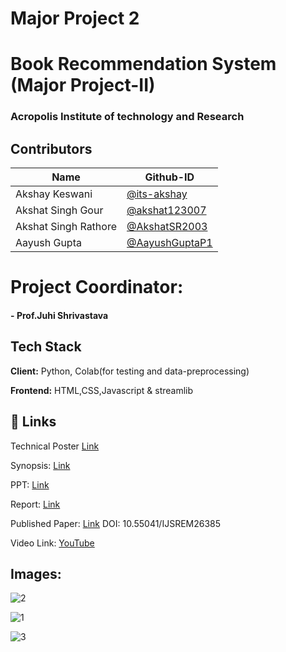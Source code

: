 # Major Project 2

 
# Book Recommendation System (Major Project-II)
### Acropolis Institute of technology and Research


## Contributors

| Name  | Github-ID |
| ------------- | ------------- |
| Akshay Keswani  | [@its-akshay](https://www.github.com/its-akshay)  |
| Akshat Singh Gour  | [@akshat123007](https://github.com/akshat123007)  |
| Akshat Singh Rathore  | [@AkshatSR2003](https://github.com/AkshatSR2003)  |
| Aayush Gupta  | [@AayushGuptaP1](https://github.com/AayushGuptaP1)  |


# Project Coordinator:
#### - **Prof.Juhi Shrivastava**

## Tech Stack

**Client:** Python, Colab(for testing and data-preprocessing)

**Frontend:** HTML,CSS,Javascript & streamlib

## 🔗 Links


Technical Poster
[Link](https://github.com/its-akshay/MajorProject/files/13718240/PosterPresentations.com-Virtual.16.9-Ratio.-Template-Aragon.1.pdf)


Synopsis: [Link](https://docs.google.com/document/d/17g8hYTehLC2yCQF0jGgs8T8eBAlk48dCYvA9PZKhjfo/edit?usp=sharing)

PPT: [Link](https://docs.google.com/presentation/d/1pU7r7vuunXBUWNMaTY9FL8qNqhVPC1KO/edit#slide=id.p1)

Report: [Link](https://drive.google.com/file/d/19d7xwPH6pAgxbXhOEcz59R6lvBxUuTkz/view?usp=sharing)

Published Paper: [Link](https://ijsrem.com/download/crop-recommendation-system-2/)
DOI: 10.55041/IJSREM26385

Video Link: [YouTube](https://youtu.be/L-HTa6lLKrE)


## Images:

![2](https://github.com/its-akshay/MajorProject2/assets/71098450/81c8deb7-64c9-4fc0-90ad-0507da8fe5cb)

![1](https://github.com/its-akshay/MajorProject2/assets/71098450/699660b7-de9b-4b8f-a0aa-ab728417010d)

![3](https://github.com/its-akshay/MajorProject2/assets/71098450/444b136b-304e-4852-a53a-4740118fea20)



 
